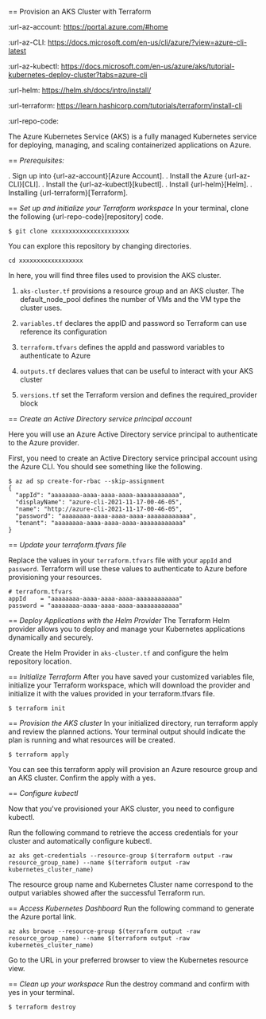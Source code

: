 
== Provision an AKS Cluster with Terraform

:url-az-account: https://portal.azure.com/#home

:url-az-CLI:  https://docs.microsoft.com/en-us/cli/azure/?view=azure-cli-latest

:url-az-kubectl: https://docs.microsoft.com/en-us/azure/aks/tutorial-kubernetes-deploy-cluster?tabs=azure-cli

:url-helm:  https://helm.sh/docs/intro/install/

:url-terraform: https://learn.hashicorp.com/tutorials/terraform/install-cli

:url-repo-code:

The Azure Kubernetes Service (AKS) is a fully managed Kubernetes service for deploying, managing, and scaling containerized applications on Azure.

== *Prerequisites:*

. Sign up into {url-az-account}[Azure Account].
. Install the Azure {url-az-CLI}[CLI].
. Install the {url-az-kubectl}[kubectl].
. Install {url-helm}[Helm].
. Installing {url-terraform}[Terraform].

== *Set up and initialize your Terraform workspace*
In your terminal, clone the following {url-repo-code}[repository] code.

`$ git clone xxxxxxxxxxxxxxxxxxxxxx`

You can explore this repository by changing directories.

`cd xxxxxxxxxxxxxxxxxx`

In here, you will find three files used to provision the AKS cluster.

1. `aks-cluster.tf` provisions a resource group and an AKS cluster. The default_node_pool defines the number of VMs and the VM type the cluster uses.

2. `variables.tf` declares the appID and password so Terraform can use reference its configuration

3. `terraform.tfvars` defines the appId and password variables to authenticate to Azure

4. `outputs.tf` declares values that can be useful to interact with your AKS cluster


5. `versions.tf` set the Terraform version and defines the required_provider block

== *Create an Active Directory service principal account*

Here you will use an Azure Active Directory service principal to authenticate to the Azure provider. 

First, you need to create an Active Directory service principal account using the Azure CLI. You should see something like the following.

```
$ az ad sp create-for-rbac --skip-assignment
{
  "appId": "aaaaaaaa-aaaa-aaaa-aaaa-aaaaaaaaaaaa",
  "displayName": "azure-cli-2021-11-17-00-46-05",
  "name": "http://azure-cli-2021-11-17-00-46-05",
  "password": "aaaaaaaa-aaaa-aaaa-aaaa-aaaaaaaaaaaa",
  "tenant": "aaaaaaaa-aaaa-aaaa-aaaa-aaaaaaaaaaaa"
}

```

== *Update your terraform.tfvars file*

Replace the values in your `terraform.tfvars` file with your `appId` and `password`. Terraform will use these values to authenticate to Azure before provisioning your resources. 

```
# terraform.tfvars
appId    = "aaaaaaaa-aaaa-aaaa-aaaa-aaaaaaaaaaaa"
password = "aaaaaaaa-aaaa-aaaa-aaaa-aaaaaaaaaaaa" 

```
== *Deploy Applications with the Helm Provider*
The Terraform Helm provider allows you to deploy and manage your Kubernetes applications dynamically and securely.

Create the Helm Provider in `aks-cluster.tf` and configure the helm repository location.

== *Initialize Terraform*
After you have saved your customized variables file, initialize your Terraform workspace, which will download the provider and initialize it with the values provided in your terraform.tfvars file.

`$ terraform init`

== *Provision the AKS cluster*
In your initialized directory, run terraform apply and review the planned actions. Your terminal output should indicate the plan is running and what resources will be created.

`$ terraform apply`

You can see this terraform apply will provision an Azure resource group and an AKS cluster. Confirm the apply with a yes.

== *Configure kubectl*

Now that you've provisioned your AKS cluster, you need to configure kubectl.

Run the following command to retrieve the access credentials for your cluster and automatically configure kubectl.

`az aks get-credentials --resource-group $(terraform output -raw resource_group_name) --name $(terraform output -raw kubernetes_cluster_name)`

The resource group name and Kubernetes Cluster name correspond to the output variables showed after the successful Terraform run.

== *Access Kubernetes Dashboard*
Run the following command to generate the Azure portal link.

`az aks browse --resource-group $(terraform output -raw resource_group_name) --name $(terraform output -raw kubernetes_cluster_name)`

Go to the URL in your preferred browser to view the Kubernetes resource view.

== *Clean up your workspace*
Run the destroy command and confirm with yes in your terminal.

`$ terraform destroy`

